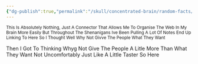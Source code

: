 ```yaml
---
{"dg-publish":true,"permalink":"/skull/concentrated-brain/random-facts/people/people/","title":{"title":null},"dgShowLocalGraph":true}
---
```



<sub>This Is Absolutely Nothing, Just A Connector That Allows Me To Organise The Web In My Brain More Easily But Throughout The Shenanigans Ive Been Pulling A Lot Of Notes End Up Linking To Here So I Thought Well Why Not Givve The People What They Want

Then I Got To Thinking
Whyg Not Give The People A Litle More Than What They Want
Not Uncomfortably Just Like A Little Taster
So Here</sub>
